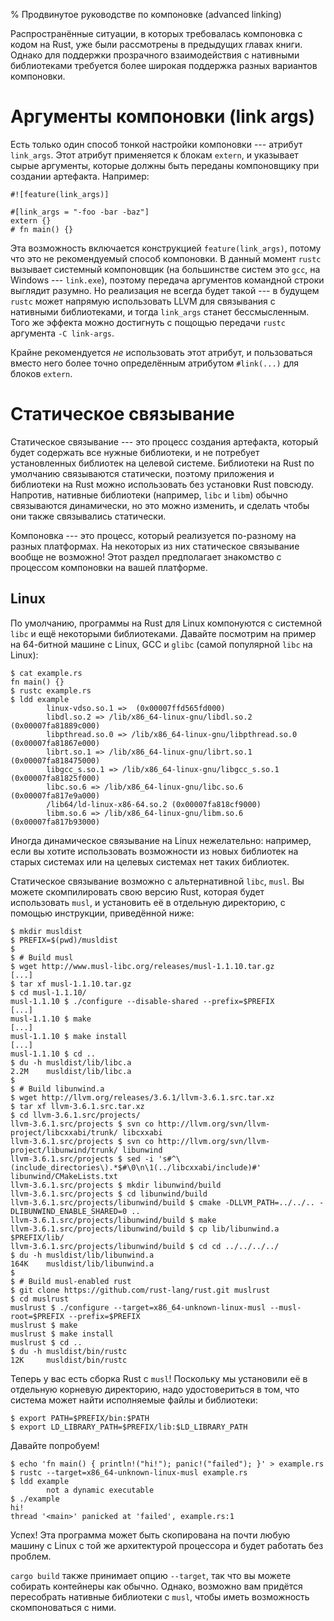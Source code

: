 % Продвинутое руководстве по компоновке (advanced linking)

Распространённые ситуации, в которых требовалась компоновка с кодом на Rust, уже
были рассмотрены в предыдущих главах книги. Однако для поддержки прозрачного
взаимодействия с нативными библиотеками требуется более широкая поддержка разных
вариантов компоновки.

# Аргументы компоновки (link args)

Есть только один способ тонкой настройки компоновки --- атрибут `link_args`.
Этот атрибут применяется к блокам `extern`, и указывает сырые аргументы, которые
должны быть переданы компоновщику при создании артефакта. Например:

``` no_run
#![feature(link_args)]

#[link_args = "-foo -bar -baz"]
extern {}
# fn main() {}
```

Эта возможность включается конструкцией `feature(link_args)`, потому что это не
рекомендуемый способ компоновки. В данный момент `rustc` вызывает системный
компоновщик (на большинстве систем это `gcc`, на Windows --- `link.exe`),
поэтому передача аргументов командной строки выглядит разумно. Но реализация не
всегда будет такой --- в будущем `rustc` может напрямую использовать LLVM для
связывания с нативными библиотеками, и тогда `link_args` станет бессмысленным.
Того же эффекта можно достигнуть с пощощью передачи `rustc` аргумента `-C
link-args`.

Крайне рекомендуется *не* использовать этот атрибут, и пользоваться вместо него
более точно определённым атрибутом `#link(...)` для блоков `extern`.

# Статическое связывание

Статическое связывание --- это процесс создания артефакта, который будет
содержать все нужные библиотеки, и не потребует установленных библиотек на
целевой системе. Библиотеки на Rust по умолчанию связываются статически, поэтому
приложения и библиотеки на Rust можно использовать без установки Rust повсюду.
Напротив, нативные библиотеки (например, `libc` и `libm`) обычно связываются
динамически, но это можно изменить, и сделать чтобы они также связывались
статически.

Компоновка --- это процесс, который реализуется по-разному на разных платформах.
На некоторых из них статическое связывание вообще не возможно! Этот раздел
предполагает знакомство с процессом компоновки на вашей платформе.

## Linux

По умолчанию, программы на Rust для Linux компонуются с системной `libc` и ещё
некоторыми библиотеками. Давайте посмотрим на пример на 64-битной машине с
Linux, GCC и `glibc` (самой популярной `libc` на Linux):

``` text
$ cat example.rs
fn main() {}
$ rustc example.rs
$ ldd example
        linux-vdso.so.1 =>  (0x00007ffd565fd000)
        libdl.so.2 => /lib/x86_64-linux-gnu/libdl.so.2 (0x00007fa81889c000)
        libpthread.so.0 => /lib/x86_64-linux-gnu/libpthread.so.0 (0x00007fa81867e000)
        librt.so.1 => /lib/x86_64-linux-gnu/librt.so.1 (0x00007fa818475000)
        libgcc_s.so.1 => /lib/x86_64-linux-gnu/libgcc_s.so.1 (0x00007fa81825f000)
        libc.so.6 => /lib/x86_64-linux-gnu/libc.so.6 (0x00007fa817e9a000)
        /lib64/ld-linux-x86-64.so.2 (0x00007fa818cf9000)
        libm.so.6 => /lib/x86_64-linux-gnu/libm.so.6 (0x00007fa817b93000)
```

Иногда динамическое связывание на Linux нежелательно: например, если вы хотите
использовать возможности из новых библиотек на старых системах или на целевых
системах нет таких библиотек.

Статическое связывание возможно с альтернативной `libc`, `musl`. Вы можете
скомпилировать свою версию Rust, которая будет использовать `musl`, и установить
её в отдельную директорию, с помощью инструкции, приведённой ниже:

```text
$ mkdir musldist
$ PREFIX=$(pwd)/musldist
$
$ # Build musl
$ wget http://www.musl-libc.org/releases/musl-1.1.10.tar.gz
[...]
$ tar xf musl-1.1.10.tar.gz
$ cd musl-1.1.10/
musl-1.1.10 $ ./configure --disable-shared --prefix=$PREFIX
[...]
musl-1.1.10 $ make
[...]
musl-1.1.10 $ make install
[...]
musl-1.1.10 $ cd ..
$ du -h musldist/lib/libc.a
2.2M    musldist/lib/libc.a
$
$ # Build libunwind.a
$ wget http://llvm.org/releases/3.6.1/llvm-3.6.1.src.tar.xz
$ tar xf llvm-3.6.1.src.tar.xz
$ cd llvm-3.6.1.src/projects/
llvm-3.6.1.src/projects $ svn co http://llvm.org/svn/llvm-project/libcxxabi/trunk/ libcxxabi
llvm-3.6.1.src/projects $ svn co http://llvm.org/svn/llvm-project/libunwind/trunk/ libunwind
llvm-3.6.1.src/projects $ sed -i 's#^\(include_directories\).*$#\0\n\1(../libcxxabi/include)#' libunwind/CMakeLists.txt
llvm-3.6.1.src/projects $ mkdir libunwind/build
llvm-3.6.1.src/projects $ cd libunwind/build
llvm-3.6.1.src/projects/libunwind/build $ cmake -DLLVM_PATH=../../.. -DLIBUNWIND_ENABLE_SHARED=0 ..
llvm-3.6.1.src/projects/libunwind/build $ make
llvm-3.6.1.src/projects/libunwind/build $ cp lib/libunwind.a $PREFIX/lib/
llvm-3.6.1.src/projects/libunwind/build $ cd cd ../../../../
$ du -h musldist/lib/libunwind.a
164K    musldist/lib/libunwind.a
$
$ # Build musl-enabled rust
$ git clone https://github.com/rust-lang/rust.git muslrust
$ cd muslrust
muslrust $ ./configure --target=x86_64-unknown-linux-musl --musl-root=$PREFIX --prefix=$PREFIX
muslrust $ make
muslrust $ make install
muslrust $ cd ..
$ du -h musldist/bin/rustc
12K     musldist/bin/rustc
```

Теперь у вас есть сборка Rust с `musl`! Поскольку мы установили её в отдельную
корневую директорию, надо удостовериться в том, что система может найти
исполняемые файлы и библиотеки:

```text
$ export PATH=$PREFIX/bin:$PATH
$ export LD_LIBRARY_PATH=$PREFIX/lib:$LD_LIBRARY_PATH
```

Давайте попробуем!

```text
$ echo 'fn main() { println!("hi!"); panic!("failed"); }' > example.rs
$ rustc --target=x86_64-unknown-linux-musl example.rs
$ ldd example
        not a dynamic executable
$ ./example
hi!
thread '<main>' panicked at 'failed', example.rs:1
```

Успех! Эта программа может быть скопирована на почти любую машину с Linux с той
же архитектурой процессора и будет работать без проблем.

`cargo build` также принимает опцию `--target`, так что вы можете собирать
контейнеры как обычно. Однако, возможно вам придётся пересобрать нативные
библиотеки с `musl`, чтобы иметь возможность скомпоноваться с ними.
